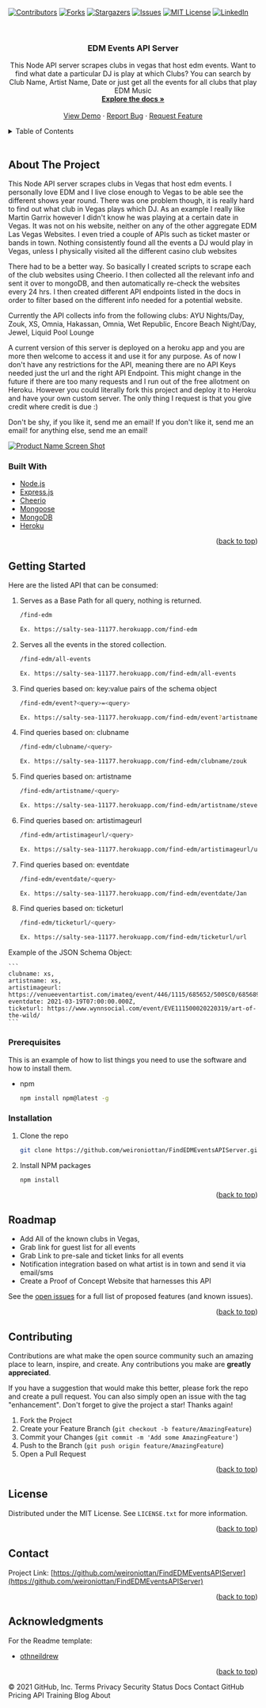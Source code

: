 <div id="top"></div>

[![Contributors][contributors-shield]][contributors-url]
[![Forks][forks-shield]][forks-url]
[![Stargazers][stars-shield]][stars-url]
[![Issues][issues-shield]][issues-url]
[![MIT License][license-shield]][license-url]
[![LinkedIn][linkedin-shield]][linkedin-url]



<!-- PROJECT LOGO -->
<br />

<h3 align="center">EDM Events API Server</h3>

  <p align="center">
    This Node API server scrapes clubs in vegas that host edm events. Want to find what date a particular DJ is play at which Clubs?
    You can search by Club Name, Artist Name, Date or just get all the events for all clubs that play EDM Music
    <br />
    <a href="https://github.com/weironiottan/FindEDMEventsAPIServer"><strong>Explore the docs »</strong></a>
    <br />
    <br />
    <a href="https://salty-sea-11177.herokuapp.com/">View Demo</a>
    ·
    <a href="https://github.com/weironiottan/FindEDMEventsAPIServer/issues">Report Bug</a>
    ·
    <a href="https://github.com/weironiottan/FindEDMEventsAPIServer/issues">Request Feature</a>
  </p>
</div>



<!-- TABLE OF CONTENTS -->
<details>
  <summary>Table of Contents</summary>
  <ol>
    <li>
      <a href="#about-the-project">About The Project</a>
      <ul>
        <li><a href="#built-with">Built With</a></li>
      </ul>
    </li>
    <li>
      <a href="#getting-started">Getting Started/Usage</a>
      <ul>
        <li><a href="#prerequisites">Prerequisites</a></li>
        <li><a href="#installation">Installation</a></li>
      </ul>
    </li>
    <li><a href="#roadmap">Roadmap</a></li>
    <li><a href="#contributing">Contributing</a></li>
    <li><a href="#license">License</a></li>
    <li><a href="#contact">Contact</a></li>
    <li><a href="#acknowledgments">Acknowledgments</a></li>
  </ol>
</details>

<br />

<!-- ABOUT THE PROJECT -->
## About The Project
This Node API server scrapes clubs in Vegas that host edm events. I personally love EDM and I live close enough to Vegas to be able
see the different shows year round.  There was one problem though, it is really hard to find out what club in Vegas plays which  DJ.
As an example I really like Martin Garrix however I didn't know he was playing at a certain date in Vegas. It was not on his website,
neither on any of the other aggregate EDM Las Vegas Websites. I even tried a couple of APIs such as ticket master or bands in town. 
Nothing consistently found all the events a DJ would play in Vegas, unless I physically visited all the different casino club websites


There had to be a better way. So basically I created scripts to scrape each of the club websites using Cheerio. I then collected all the relevant
info and sent it over to mongoDB, and then automatically re-check the websites every 24 hrs. I then created different API endpoints listed in the docs
in order to filter based on the different info needed for a potential website.

Currently the API collects info from the following clubs:
    AYU Nights/Day, Zouk, XS, Omnia, Hakassan, Omnia, Wet Republic, Encore Beach Night/Day, Jewel, Liquid Pool Lounge 

A current version of this server is deployed on a heroku app and you are more then welcome to access it and use it for any purpose. As of now 
I don't have any restrictions for the API, meaning there are no API Keys needed just the url and the  right API Endpoint. This might change in the
future if there are too many requests and I run out of the free allotment on Heroku. However you could literally fork this project and deploy it to
Heroku and have your own custom server. The only thing I request is that you give credit where credit is due :) 

Don't be shy, if you like it, send me an email! If you don't like it, send me an email! for anything else, send me an email!

[![Product Name Screen Shot][product-screenshot]](https://example.com)



### Built With

* [Node.js](https://nodejs.org/en/)
* [Express.js](https://expressjs.com/)
* [Cheerio](https://www.npmjs.com/package/cheerio)
* [Mongoose](https://mongoosejs.com/docs/)
* [MongoDB](https://www.mongodb.com/)
* [Heroku](https://www.heroku.com/)


<p align="right">(<a href="#top">back to top</a>)</p>



<!-- GETTING STARTED -->
## Getting Started

Here are the listed API that can be consumed:

 1. Serves as a Base Path for all query, nothing is returned.
    ```sh
    /find-edm

    Ex. https://salty-sea-11177.herokuapp.com/find-edm
    ```

 2. Serves all the events in the stored collection.
    ```sh
    /find-edm/all-events

    Ex. https://salty-sea-11177.herokuapp.com/find-edm/all-events
    ```

 3. Find queries based on: key:value pairs of the schema object
    ```sh
    /find-edm/event?<query>=<query>

    Ex. https://salty-sea-11177.herokuapp.com/find-edm/event?artistname=martin
    ```

 4. Find queries based on: clubname
    ```sh
    /find-edm/clubname/<query>

    Ex. https://salty-sea-11177.herokuapp.com/find-edm/clubname/zouk
    ```

 5. Find queries based on: artistname
    ```sh
    /find-edm/artistname/<query>

    Ex. https://salty-sea-11177.herokuapp.com/find-edm/artistname/steve aoki
    ```


 6. Find queries based on: artistimageurl
    ```sh
    /find-edm/artistimageurl/<query>

    Ex. https://salty-sea-11177.herokuapp.com/find-edm/artistimageurl/url
    ```

 7. Find queries based on: eventdate
    ```sh
    /find-edm/eventdate/<query>

    Ex. https://salty-sea-11177.herokuapp.com/find-edm/eventdate/Jan
    ```

 8. Find queries based on: ticketurl
    ```sh
    /find-edm/ticketurl/<query>

    Ex. https://salty-sea-11177.herokuapp.com/find-edm/ticketurl/url
    ```

 Example of the JSON Schema Object:

    ```
    clubname: xs,
    artistname: xs,
    artistimageurl: https://venueeventartist.com/imateq/event/446/1115/685652/500SC0/685689.jpeg,
    eventdate: 2021-03-19T07:00:00.000Z,
    ticketurl: https://www.wynnsocial.com/event/EVE111500020220319/art-of-the-wild/
    ```



### Prerequisites

This is an example of how to list things you need to use the software and how to install them.
* npm
  ```sh
  npm install npm@latest -g
  ```

### Installation
1. Clone the repo
   ```sh
   git clone https://github.com/weironiottan/FindEDMEventsAPIServer.git
   ```
2. Install NPM packages
   ```sh
   npm install
   ```

<p align="right">(<a href="#top">back to top</a>)</p>




<!-- ROADMAP -->
## Roadmap

- Add All of the known clubs in Vegas, 
- Grab link for guest list for all events
- Grab Link to pre-sale and ticket links for all events
- Notification integration based on what artist is in town and send it via email/sms
- Create a Proof of Concept Website that harnesses this API

See the [open issues](https://github.com/weironiottan/FindEDMEventsAPIServer/issues) for a full list of proposed features (and known issues).

<p align="right">(<a href="#top">back to top</a>)</p>



<!-- CONTRIBUTING -->
## Contributing

Contributions are what make the open source community such an amazing place to learn, inspire, and create. Any contributions you make are **greatly appreciated**.

If you have a suggestion that would make this better, please fork the repo and create a pull request. You can also simply open an issue with the tag "enhancement".
Don't forget to give the project a star! Thanks again!

1. Fork the Project
2. Create your Feature Branch (`git checkout -b feature/AmazingFeature`)
3. Commit your Changes (`git commit -m 'Add some AmazingFeature'`)
4. Push to the Branch (`git push origin feature/AmazingFeature`)
5. Open a Pull Request

<p align="right">(<a href="#top">back to top</a>)</p>



<!-- LICENSE -->
## License

Distributed under the MIT License. See `LICENSE.txt` for more information.

<p align="right">(<a href="#top">back to top</a>)</p>



<!-- CONTACT -->
## Contact


Project Link: [https://github.com/weironiottan/FindEDMEventsAPIServer](https://github.com/weironiottan/FindEDMEventsAPIServer)

<p align="right">(<a href="#top">back to top</a>)</p>



<!-- ACKNOWLEDGMENTS -->
## Acknowledgments
For the Readme template:
* [othneildrew](https://github.com/othneildrew/Best-README-Template)


<p align="right">(<a href="#top">back to top</a>)</p>



<!-- MARKDOWN LINKS & IMAGES -->
<!-- https://www.markdownguide.org/basic-syntax/#reference-style-links -->
[contributors-shield]: https://img.shields.io/github/contributors/weironiottan/FindEDMEventsAPIServer.svg?style=for-the-badge
[contributors-url]: https://github.com/weironiottan/FindEDMEventsAPIServer/graphs/contributors
[forks-shield]: https://img.shields.io/github/forks/weironiottan/FindEDMEventsAPIServer.svg?style=for-the-badge
[forks-url]: https://github.com/weironiottan/FindEDMEventsAPIServer/network/members
[stars-shield]: https://img.shields.io/github/stars/weironiottan/FindEDMEventsAPIServer.svg?style=for-the-badge
[stars-url]: https://github.com/weironiottan/FindEDMEventsAPIServer/stargazers
[issues-shield]: https://img.shields.io/github/issues/weironiottan/FindEDMEventsAPIServer.svg?style=for-the-badge
[issues-url]: https://github.com/weironiottan/FindEDMEventsAPIServer/issues
[license-shield]: https://img.shields.io/github/license/weironiottan/FindEDMEventsAPIServer.svg?style=for-the-badge
[license-url]: https://github.com/weironiottan/FindEDMEventsAPIServer/blob/master/LICENSE.txt
[linkedin-shield]: https://img.shields.io/badge/-LinkedIn-black.svg?style=for-the-badge&logo=linkedin&colorB=555
[linkedin-url]: https://linkedin.com/in/chrisgabrielsson
[product-screenshot]: images/screenshot.jpeg
© 2021 GitHub, Inc.
Terms
Privacy
Security
Status
Docs
Contact GitHub
Pricing
API
Training
Blog
About
